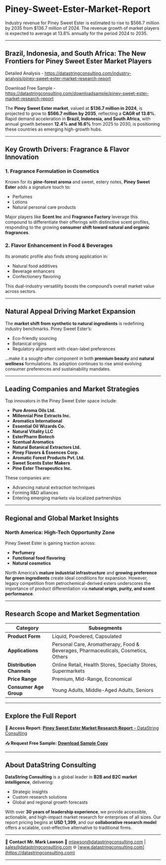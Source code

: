 # Piney-Sweet-Ester-Market-Report

Industry revenue for Piney Sweet Ester is estimated to rise to $566.7 million by 2035 from $136.7 million of 2024. The revenue growth of market players is expected to average at 13.8% annually for the period 2024 to 2035.

---

## **Brazil, Indonesia, and South Africa: The New Frontiers for Piney Sweet Ester Market Players**

Detailed Analysis - https://datastringconsulting.com/industry-analysis/piney-sweet-ester-market-research-report

Download Free Sample - https://datastringconsulting.com/downloadsample/piney-sweet-ester-market-research-report

The **Piney Sweet Ester market**, valued at **\$136.7 million in 2024**, is projected to grow to **\$566.7 million by 2035**, reflecting a **CAGR of 13.8%**. Rapid demand acceleration in **Brazil, Indonesia, and South Africa**, with annual growth between **12.4% and 16.6%** from 2025 to 2030, is positioning these countries as emerging high-growth hubs.

---

## **Key Growth Drivers: Fragrance & Flavor Innovation**

### **1. Fragrance Formulation in Cosmetics**

Known for its **pine-forest aroma** and sweet, estery notes, **Piney Sweet Ester** adds a signature touch to:

* Perfumes
* Lotions
* Natural personal care products

Major players like **Scent Inc** and **Fragrance Factory** leverage this compound to differentiate their offerings with distinctive scent profiles, responding to the growing **consumer shift toward natural and organic fragrances**.

### **2. Flavor Enhancement in Food & Beverages**

Its aromatic profile also finds strong application in:

* Natural food additives
* Beverage enhancers
* Confectionery flavoring

This dual-industry versatility boosts the compound’s overall market value across sectors.

---

## **Natural Appeal Driving Market Expansion**

The **market shift from synthetic to natural ingredients** is redefining industry benchmarks. Piney Sweet Ester’s:

* Eco-friendly sourcing
* Botanical origins
* Regulatory alignment with clean-label preferences

...make it a sought-after component in both **premium beauty** and **natural wellness** formulations. Its adoption continues to rise amid evolving consumer preferences and sustainability mandates.

---

## **Leading Companies and Market Strategies**

Top innovators in the Piney Sweet Ester space include:

* **Pure Aroma Oils Ltd.**
* **Millennial Pine Extracts Inc.**
* **Aromatics International**
* **Essential Oil Wizards Co.**
* **Natural Vitality LLC**
* **EsterPharm Biotech**
* **Scentual Aromatics**
* **Natural Botanical Extractors Ltd.**
* **Piney Flavors & Essences Corp.**
* **Aromatic Forest Products Pvt. Ltd.**
* **Sweet Scents Ester Makers**
* **Pine Ester Therapeutics Inc.**

These companies are:

* Advancing natural extraction techniques
* Forming R\&D alliances
* Entering emerging markets via localized partnerships

---

## **Regional and Global Market Insights**

### **North America: High-Tech Opportunity Zone**

Piney Sweet Ester is gaining traction across:

* **Perfumery**
* **Functional food flavoring**
* **Natural cosmetics**

North America’s **mature industrial infrastructure** and **growing preference for green ingredients** create ideal conditions for expansion. However, legacy competition from petrochemical-derived esters underscores the importance of product differentiation via **natural origin, purity, and scent performance**.

---

## **Research Scope and Market Segmentation**

| **Category**              | **Subsegments**                                                                   |
| ------------------------- | --------------------------------------------------------------------------------- |
| **Product Form**          | Liquid, Powdered, Capsulated                                                      |
| **Applications**          | Personal Care, Aromatherapy, Food & Beverages, Pharmaceuticals, Cosmetics, Others |
| **Distribution Channels** | Online Retail, Health Stores, Specialty Stores, Supermarkets                      |
| **Price Range**           | Premium, Mid-Range, Economical                                                    |
| **Consumer Age Group**    | Young Adults, Middle-Aged Adults, Seniors                                         |

---

## **Explore the Full Report**

📘 **Access Report:**
[**Piney Sweet Ester Market Research Report** – DataString Consulting](https://datastringconsulting.com/industry-analysis/piney-sweet-ester-market-research-report)

📥 **Request Free Sample:**
[**Download Sample Copy**](https://datastringconsulting.com/downloadsample/piney-sweet-ester-market-research-report)

---

## **About DataString Consulting**

**DataString Consulting** is a global leader in **B2B and B2C market intelligence**, delivering:

* Strategic insights
* Custom research solutions
* Global and regional growth forecasts

With over **30 years of leadership experience**, we provide accessible, actionable, and high-impact market research for enterprises of all sizes. Our report pricing begins at **USD 1,399**, and our **collaborative research model** offers a scalable, cost-effective alternative to traditional firms.

---

📨 **Contact**
**Mr. Mark Lawson**
📧 [mlawson@datastringconsulting.com](mailto:mlawson@datastringconsulting.com) | [sales@datastringconsulting.com](mailto:sales@datastringconsulting.com)
🌐 [www.datastringconsulting.com](https://datastringconsulting.com)

---
